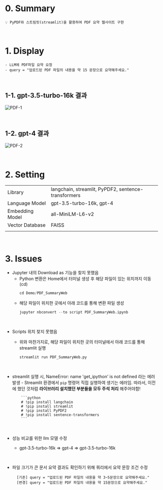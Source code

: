 # 0. Summary

    💡 PyPDF와 스트림릿(streamlit)을 활용하여 PDF 요약 웹사이트 구현

<br>

# 1. Display

    - LLM에 PDF파일 요약 요청
    - query = "업로드된 PDF 파일의 내용을 약 15 문장으로 요약해주세요."

<br>

## 1-1. gpt-3.5-turbo-16k 결과

![PDF-1](https://github.com/KJH0406/Langchain_study/assets/109582129/569d1329-aa64-4660-b013-240465f25fb9)

<br>

## 1-2. gpt-4 결과

![PDF-2](https://github.com/KJH0406/Langchain_study/assets/109582129/3877e2a4-3ddc-4975-b8e9-2fe997b0809d)

<br>

# 2. Setting

|                 |                                                     |
| --------------- | --------------------------------------------------- |
| Library         | langchain, streamlit, PyPDF2, sentence-transformers |
| Language Model  | gpt-3.5-turbo-16k, gpt-4                            |
| Embedding Model | all-MiniLM-L6-v2                                    |
| Vector Database | FAISS                                               |
|                 |                                                     |

<br>

# 3. Issues

- Jupyter 내의 Download as 기능을 찾지 못했음
  - Python 변환은 Home에서 터미널 생성 후 해당 파일이 있는 위치까지 이동(cd)
    ```python
    cd Demo/PDF_SummaryWeb
    ```
  - 해당 파일이 위치한 곳에서 아래 코드를 통해 변환 파일 생성
    ```python
    jupyter nbconvert --to script PDF_SummaryWeb.ipynb
    ```

<br>

- Scripts 위치 찾지 못했음

  - 위와 마찬가지로, 해당 파일이 위치한 곳의 터미널에서 아래 코드를 통해 streamlit 실행

    ```python
    streamlit run PDF_SummaryWeb.py
    ```

<br>

- streamlit 실행 시, NameError: name 'get_ipython' is not defined 라는 에러 발생 - Streamlit 환경에서 `pip` 명령어 직접 실행하여 생기는 에러임. 따라서, 이전에 했던 것처럼 **라이브러리 설치했던 부분들을 모두 주석 처리** 해주어야함!

          ```python
          # !pip install langchain
          # !pip install streamlit
          # !pip install PyPDF2
          # !pip install sentence-transformers
          ```

  <br>

- 성능 비교를 위한 llm 모델 수정
  - gpt-3.5-turbo-16k ⇒ gpt-4 => gpt-3.5-turbo-16k

<br>

- 파일 크기가 큰 문서 요약 결과도 확인하기 위해 쿼리에서 요약 문장 조건 수정

        [기존] query = "업로드된 PDF 파일의 내용을 약 3~5문장으로 요약해주세요."
        [변경] query = "업로드된 PDF 파일의 내용을 약 15문장으로 요약해주세요."
